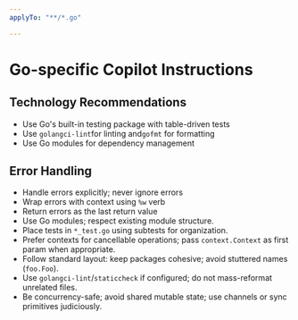 ```yaml
---
applyTo: "**/*.go"

---
```


# Go-specific Copilot Instructions

## Technology Recommendations

- Use Go's built-in testing package with table-driven tests
- Use `golangci-lint`for linting and`gofmt` for formatting
- Use Go modules for dependency management

## Error Handling

- Handle errors explicitly; never ignore errors
- Wrap errors with context using `%w` verb
- Return errors as the last return value
- Use Go modules; respect existing module structure.
- Place tests in `*_test.go` using subtests for organization.
- Prefer contexts for cancellable operations; pass `context.Context` as first param when appropriate.
- Follow standard layout: keep packages cohesive; avoid stuttered names (`foo.Foo`).
- Use `golangci-lint`/`staticcheck` if configured; do not mass-reformat unrelated files.
- Be concurrency-safe; avoid shared mutable state; use channels or sync primitives judiciously.

